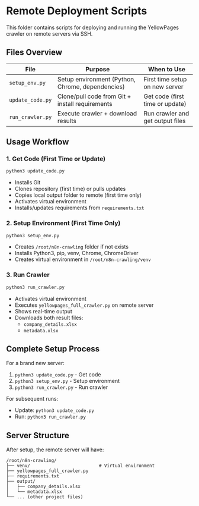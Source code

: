 # Remote Deployment Scripts

This folder contains scripts for deploying and running the YellowPages crawler on remote servers via SSH.

## Files Overview

| File | Purpose | When to Use |
|------|---------|-------------|
| `setup_env.py` | Setup environment (Python, Chrome, dependencies) | First time setup on new server |
| `update_code.py` | Clone/pull code from Git + install requirements | Get code (first time or update) |
| `run_crawler.py` | Execute crawler + download results | Run crawler and get output files |

## Usage Workflow

### 1. Get Code (First Time or Update)
```bash
python3 update_code.py
```
- Installs Git
- Clones repository (first time) or pulls updates
- Copies local output folder to remote (first time only)
- Activates virtual environment
- Installs/updates requirements from `requirements.txt`

### 2. Setup Environment (First Time Only)
```bash
python3 setup_env.py
```
- Creates `/root/n8n-crawling` folder if not exists
- Installs Python3, pip, venv, Chrome, ChromeDriver
- Creates virtual environment in `/root/n8n-crawling/venv`

### 3. Run Crawler
```bash
python3 run_crawler.py
```
- Activates virtual environment
- Executes `yellowpages_full_crawler.py` on remote server
- Shows real-time output
- Downloads both result files:
  - `company_details.xlsx`
  - `metadata.xlsx`

## Complete Setup Process

For a brand new server:

1. `python3 update_code.py` - Get code
2. `python3 setup_env.py` - Setup environment  
3. `python3 run_crawler.py` - Run crawler

For subsequent runs:
- Update: `python3 update_code.py`
- Run: `python3 run_crawler.py`


## Server Structure

After setup, the remote server will have:
```
/root/n8n-crawling/
├── venv/                          # Virtual environment
├── yellowpages_full_crawler.py
├── requirements.txt
├── output/
│   ├── company_details.xlsx
│   └── metadata.xlsx
└── ... (other project files)
```